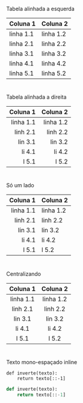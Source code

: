 Tabela alinhada a esquerda

Coluna 1 | Coluna 2
-|-
linha 1.1 | linha 1.2
linha 2.1 | linha 2.2
linha 3.1 | linha 3.2
linha 4.1 | linha 4.2
linha 5.1 | linha 5.2

#

Tabela alinhada a direita

Coluna 1 | Coluna 2
-:|-:
linha 1.1 | linha 1.2
linh 2.1 | linh 2.2
lin 3.1 | lin 3.2
li 4.1 | li 4.2
l 5.1 | l 5.2

#

Só um lado

Coluna 1 | Coluna 2
-:|-
linha 1.1 | linha 1.2
linh 2.1 | linh 2.2
lin 3.1 | lin 3.2
li 4.1 | li 4.2
l 5.1 | l 5.2

#

Centralizando

Coluna 1 | Coluna 2
:-:|:-:
linha 1.1 | linha 1.2
linh 2.1 | linh 2.2
lin 3.1 | lin 3.2
li 4.1 | li 4.2
l 5.1 | l 5.2

#

Texto mono-espaçado inline

```
def inverte(texto):
    return texto[::-1]
```

```python
def inverte(texto):
    return texto[::-1]
```